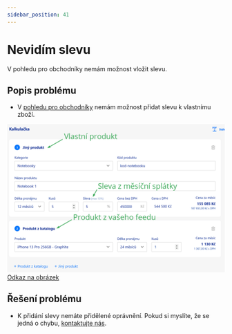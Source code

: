 ```yaml
---
sidebar_position: 41
---
```


# Nevidím slevu

V pohledu pro obchodníky nemám možnost vložit slevu.

## Popis problému

- V [pohledu pro obchodníky](../tutorial-implementace/pro-obchodniky) nemám možnost přidat slevu k vlastnímu zboží.

[![Sleva](../../static/img/sleva.png)](../../static/img/sleva.png)
[Odkaz na obrázek](../../static/img/sleva.png)

## Řešení problému

- K přidání slevy nemáte přidělené oprávnění. Pokud si myslíte, že se jedná o chybu, [kontaktujte nás](/docs/kontakt).
